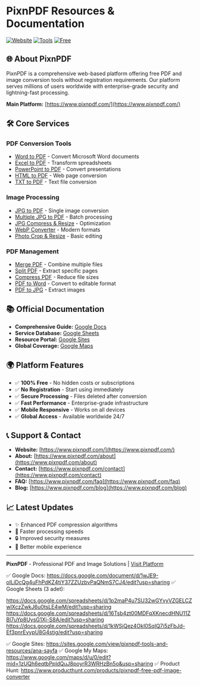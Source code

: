 # PixnPDF Resources & Documentation

[![Website](https://img.shields.io/badge/Website-pixnpdf.com-blue)](https://www.pixnpdf.com/)
[![Tools](https://img.shields.io/badge/Tools-30+-green)](https://www.pixnpdf.com/)
[![Free](https://img.shields.io/badge/License-Free-brightgreen)](https://www.pixnpdf.com/)

## 🌐 About PixnPDF

PixnPDF is a comprehensive web-based platform offering free PDF and image conversion tools without registration requirements. Our platform serves millions of users worldwide with enterprise-grade security and lightning-fast processing.

**Main Platform:** [https://www.pixnpdf.com/](https://www.pixnpdf.com/)

## 🛠️ Core Services

### PDF Conversion Tools
- [Word to PDF](https://www.pixnpdf.com/word-to-pdf) - Convert Microsoft Word documents
- [Excel to PDF](https://www.pixnpdf.com/excel-to-pdf) - Transform spreadsheets  
- [PowerPoint to PDF](https://www.pixnpdf.com/powerpoint-to-pdf) - Convert presentations
- [HTML to PDF](https://www.pixnpdf.com/html-to-pdf) - Web page conversion
- [TXT to PDF](https://www.pixnpdf.com/txt-to-pdf) - Text file conversion

### Image Processing
- [JPG to PDF](https://www.pixnpdf.com/jpg-to-pdf) - Single image conversion
- [Multiple JPG to PDF](https://www.pixnpdf.com/multiple-jpg-to-pdf) - Batch processing
- [JPG Compress & Resize](https://www.pixnpdf.com/jpg-compress-resize) - Optimization
- [WebP Converter](https://www.pixnpdf.com/webp-converter) - Modern formats
- [Photo Crop & Resize](https://www.pixnpdf.com/photo-crop-resize) - Basic editing

### PDF Management
- [Merge PDF](https://www.pixnpdf.com/merge-pdf) - Combine multiple files
- [Split PDF](https://www.pixnpdf.com/split-pdf) - Extract specific pages
- [Compress PDF](https://www.pixnpdf.com/compress-pdf) - Reduce file sizes
- [PDF to Word](https://www.pixnpdf.com/pdf-to-word) - Convert to editable format
- [PDF to JPG](https://www.pixnpdf.com/pdf-to-jpg) - Extract images

## 📚 Official Documentation

- **Comprehensive Guide:** [Google Docs](https://docs.google.com/document/d/1wJE9-oILiDcQg4uFhPdKZ4tiY37ZZUzbvPaQNmS7CJ4/edit?usp=sharing)
- **Service Database:** [Google Sheets](https://docs.google.com/spreadsheets/d/1p2maP4u7SU32wGYvyVZGELCZwlXczZwkJ6u0tsLE4wM/edit?usp=sharing)
- **Resource Portal:** [Google Sites](https://sites.google.com/view/pixnpdf-tools-and-resources/ana-sayfa)
- **Global Coverage:** [Google Maps](https://www.google.com/maps/d/u/0/edit?mid=1zUQh6eqtbPpldQuJ8poyrR3WRHzBn5o&usp=sharing)

## 🌍 Platform Features

- ✅ **100% Free** - No hidden costs or subscriptions
- ✅ **No Registration** - Start using immediately  
- ✅ **Secure Processing** - Files deleted after conversion
- ✅ **Fast Performance** - Enterprise-grade infrastructure
- ✅ **Mobile Responsive** - Works on all devices
- ✅ **Global Access** - Available worldwide 24/7

## 📞 Support & Contact

- **Website:** [https://www.pixnpdf.com/](https://www.pixnpdf.com/)
- **About:** [https://www.pixnpdf.com/about](https://www.pixnpdf.com/about)
- **Contact:** [https://www.pixnpdf.com/contact](https://www.pixnpdf.com/contact)
- **FAQ:** [https://www.pixnpdf.com/faq](https://www.pixnpdf.com/faq)
- **Blog:** [https://www.pixnpdf.com/blog](https://www.pixnpdf.com/blog)

## 📈 Latest Updates

- ✨ Enhanced PDF compression algorithms
- 🚀 Faster processing speeds
- 🔒 Improved security measures
- 📱 Better mobile experience

---

**PixnPDF** - Professional PDF and Image Solutions | [Visit Platform](https://www.pixnpdf.com/)


✅ Google Docs: https://docs.google.com/document/d/1wJE9-oILiDcQg4uFhPdKZ4tiY37ZZUzbvPaQNmS7CJ4/edit?usp=sharing
✅ Google Sheets (3 adet):

https://docs.google.com/spreadsheets/d/1p2maP4u7SU32wGYvyVZGELCZwlXczZwkJ6u0tsLE4wM/edit?usp=sharing
https://docs.google.com/spreadsheets/d/16Tsb4zt00MDFqXKnecdHNU11ZBl7uYp8UysG1Xj-S8A/edit?usp=sharing
https://docs.google.com/spreadsheets/d/1kWSjQez4OkI0SqIQ7i5zFbJd-Ef3pnrEvypU8G4stig/edit?usp=sharing

✅ Google Sites: https://sites.google.com/view/pixnpdf-tools-and-resources/ana-sayfa
✅ Google My Maps: https://www.google.com/maps/d/u/0/edit?mid=1zUQh6eqtbPpldQuJ8poyrR3WRHzBn5o&usp=sharing
✅ Product Hunt: https://www.producthunt.com/products/pixnpdf-free-pdf-image-converter
